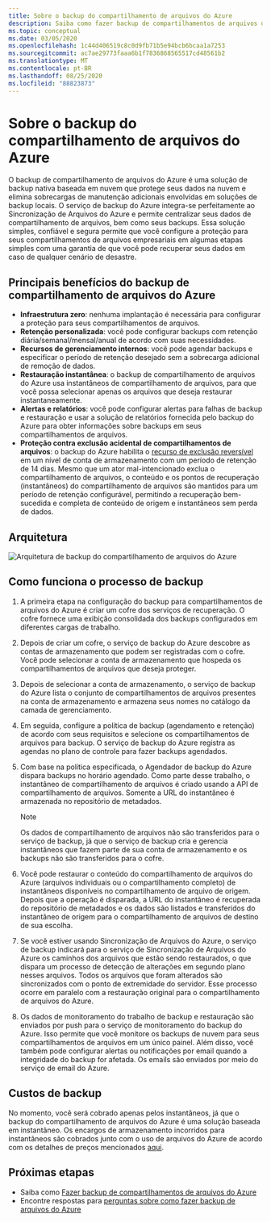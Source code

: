 ```yaml
---
title: Sobre o backup do compartilhamento de arquivos do Azure
description: Saiba como fazer backup de compartilhamentos de arquivos do Azure no cofre dos serviços de recuperação
ms.topic: conceptual
ms.date: 03/05/2020
ms.openlocfilehash: 1c44d406519c8c0d9fb71b5e94bcb6bcaa1a7253
ms.sourcegitcommit: ac7ae29773faaa6b1f7836868565517cd48561b2
ms.translationtype: MT
ms.contentlocale: pt-BR
ms.lasthandoff: 08/25/2020
ms.locfileid: "88823873"
---
```

# <a name="about-azure-file-share-backup"></a>Sobre o backup do compartilhamento de arquivos do Azure

O backup de compartilhamento de arquivos do Azure é uma solução de backup nativa baseada em nuvem que protege seus dados na nuvem e elimina sobrecargas de manutenção adicionais envolvidas em soluções de backup locais. O serviço de backup do Azure integra-se perfeitamente ao Sincronização de Arquivos do Azure e permite centralizar seus dados de compartilhamento de arquivos, bem como seus backups. Essa solução simples, confiável e segura permite que você configure a proteção para seus compartilhamentos de arquivos empresariais em algumas etapas simples com uma garantia de que você pode recuperar seus dados em caso de qualquer cenário de desastre.

## <a name="key-benefits-of-azure-file-share-backup"></a>Principais benefícios do backup de compartilhamento de arquivos do Azure

* **Infraestrutura zero**: nenhuma implantação é necessária para configurar a proteção para seus compartilhamentos de arquivos.
* **Retenção personalizada**: você pode configurar backups com retenção diária/semanal/mensal/anual de acordo com suas necessidades.
* **Recursos de gerenciamento internos**: você pode agendar backups e especificar o período de retenção desejado sem a sobrecarga adicional de remoção de dados.
* **Restauração instantânea**: o backup de compartilhamento de arquivos do Azure usa instantâneos de compartilhamento de arquivos, para que você possa selecionar apenas os arquivos que deseja restaurar instantaneamente.
* **Alertas e relatórios**: você pode configurar alertas para falhas de backup e restauração e usar a solução de relatórios fornecida pelo backup do Azure para obter informações sobre backups em seus compartilhamentos de arquivos.
* **Proteção contra exclusão acidental de compartilhamentos de arquivos**: o backup do Azure habilita o [recurso de exclusão reversível](../storage/files/storage-files-prevent-file-share-deletion.md) em um nível de conta de armazenamento com um período de retenção de 14 dias. Mesmo que um ator mal-intencionado exclua o compartilhamento de arquivos, o conteúdo e os pontos de recuperação (instantâneos) do compartilhamento de arquivos são mantidos para um período de retenção configurável, permitindo a recuperação bem-sucedida e completa de conteúdo de origem e instantâneos sem perda de dados.

## <a name="architecture"></a>Arquitetura

![Arquitetura de backup do compartilhamento de arquivos do Azure](./media/azure-file-share-backup-overview/azure-file-shares-backup-architecture.png)

## <a name="how-the-backup-process-works"></a>Como funciona o processo de backup

1. A primeira etapa na configuração do backup para compartilhamentos de arquivos do Azure é criar um cofre dos serviços de recuperação. O cofre fornece uma exibição consolidada dos backups configurados em diferentes cargas de trabalho.

2. Depois de criar um cofre, o serviço de backup do Azure descobre as contas de armazenamento que podem ser registradas com o cofre. Você pode selecionar a conta de armazenamento que hospeda os compartilhamentos de arquivos que deseja proteger.

3. Depois de selecionar a conta de armazenamento, o serviço de backup do Azure lista o conjunto de compartilhamentos de arquivos presentes na conta de armazenamento e armazena seus nomes no catálogo da camada de gerenciamento.

4. Em seguida, configure a política de backup (agendamento e retenção) de acordo com seus requisitos e selecione os compartilhamentos de arquivos para backup. O serviço de backup do Azure registra as agendas no plano de controle para fazer backups agendados.

5. Com base na política especificada, o Agendador de backup do Azure dispara backups no horário agendado. Como parte desse trabalho, o instantâneo de compartilhamento de arquivos é criado usando a API de compartilhamento de arquivos. Somente a URL do instantâneo é armazenada no repositório de metadados.

    >[!NOTE]
    >Os dados de compartilhamento de arquivos não são transferidos para o serviço de backup, já que o serviço de backup cria e gerencia instantâneos que fazem parte de sua conta de armazenamento e os backups não são transferidos para o cofre.

6. Você pode restaurar o conteúdo do compartilhamento de arquivos do Azure (arquivos individuais ou o compartilhamento completo) de instantâneos disponíveis no compartilhamento de arquivo de origem. Depois que a operação é disparada, a URL do instantâneo é recuperada do repositório de metadados e os dados são listados e transferidos do instantâneo de origem para o compartilhamento de arquivos de destino de sua escolha.

7. Se você estiver usando Sincronização de Arquivos do Azure, o serviço de backup indicará para o serviço de Sincronização de Arquivos do Azure os caminhos dos arquivos que estão sendo restaurados, o que dispara um processo de detecção de alterações em segundo plano nesses arquivos. Todos os arquivos que foram alterados são sincronizados com o ponto de extremidade do servidor. Esse processo ocorre em paralelo com a restauração original para o compartilhamento de arquivos do Azure.

8. Os dados de monitoramento do trabalho de backup e restauração são enviados por push para o serviço de monitoramento do backup do Azure. Isso permite que você monitore os backups de nuvem para seus compartilhamentos de arquivos em um único painel. Além disso, você também pode configurar alertas ou notificações por email quando a integridade do backup for afetada. Os emails são enviados por meio do serviço de email do Azure.

## <a name="backup-costs"></a>Custos de backup

No momento, você será cobrado apenas pelos instantâneos, já que o backup do compartilhamento de arquivos do Azure é uma solução baseada em instantâneo. Os encargos de armazenamento incorridos para instantâneos são cobrados junto com o uso de arquivos do Azure de acordo com os detalhes de preços mencionados [aqui](https://azure.microsoft.com/pricing/details/storage/files/).

## <a name="next-steps"></a>Próximas etapas

* Saiba como [Fazer backup de compartilhamentos de arquivos do Azure](backup-afs.md)
* Encontre respostas para [perguntas sobre como fazer backup de arquivos do Azure](backup-azure-files-faq.md)
